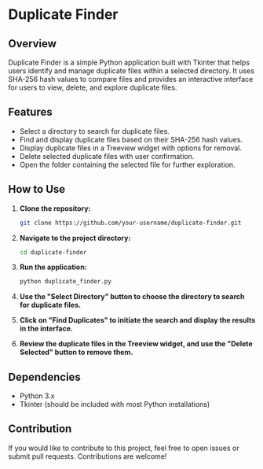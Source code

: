 # Duplicate Finder

## Overview

Duplicate Finder is a simple Python application built with Tkinter that helps users identify and manage duplicate files within a selected directory. It uses SHA-256 hash values to compare files and provides an interactive interface for users to view, delete, and explore duplicate files.

## Features

- Select a directory to search for duplicate files.
- Find and display duplicate files based on their SHA-256 hash values.
- Display duplicate files in a Treeview widget with options for removal.
- Delete selected duplicate files with user confirmation.
- Open the folder containing the selected file for further exploration.

## How to Use

1. **Clone the repository:**

    ```bash
    git clone https://github.com/your-username/duplicate-finder.git
    ```

2. **Navigate to the project directory:**

    ```bash
    cd duplicate-finder
    ```

3. **Run the application:**

    ```bash
    python duplicate_finder.py
    ```

4. **Use the "Select Directory" button to choose the directory to search for duplicate files.**

5. **Click on "Find Duplicates" to initiate the search and display the results in the interface.**

6. **Review the duplicate files in the Treeview widget, and use the "Delete Selected" button to remove them.**

## Dependencies

- Python 3.x
- Tkinter (should be included with most Python installations)

## Contribution

If you would like to contribute to this project, feel free to open issues or submit pull requests. Contributions are welcome!
